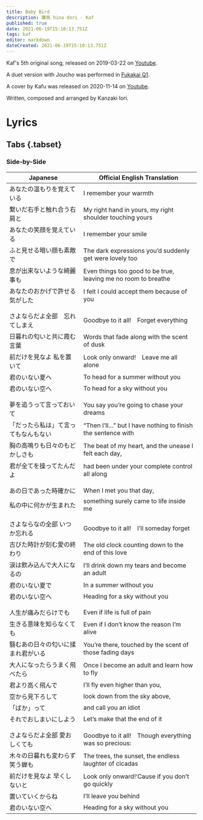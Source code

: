 ```yaml
---
title: Baby Bird
description: 雛鳥 hina dori - Kaf
published: true
date: 2021-06-19T15:10:13.751Z
tags: kaf
editor: markdown
dateCreated: 2021-06-19T15:10:13.751Z
---
```


Kaf's 5th original song, released on 2019-03-22 on [Youtube](https://www.youtube.com/watch?v=M1RIUrgJqWw).

A duet version with Joucho was performed in [Fukakai Q1](https://www.youtube.com/watch?v=9BPNC-SkOd8).

A cover by Kafu was released on 2020-11-14 on [Youtube](https://www.youtube.com/watch?v=EvZzGa6WDxI).

Written, composed and arranged by Kanzaki Iori.

# Lyrics

## Tabs {.tabset}

### Side-by-Side

|Japanese|Official English Translation|
|--------|----------------|
|あなたの温もりを覚えている|I remember your warmth|
|繋いだ右手と触れ合う右肩と|My right hand in yours, my right shoulder touching yours|
|あなたの笑顔を覚えている|I remember your smile|
|ふと見せる暗い顔も素敵で|The dark expressions you’d suddenly get were lovely too|
|息が出来ないような綺麗事も|Even things too good to be true, leaving me no room to breathe|
|あなたのおかげで許せる気がした|I felt I could accept them because of you|
| | |
| | |
|さよならだよ全部　忘れてしまえ|Goodbye to it all!　Forget everything|
|日暮れの匂いと共に霞む言葉|Words that fade along with the scent of dusk|
|前だけを見なよ 私を置いて|Look only onward!　Leave me all alone|
|君のいない夏へ|To head for a summer without you|
|君のいない空へ|To head for a sky without you|
| | |
| | |
|夢を追うって言っておいて|You say you’re going to chase your dreams|
|「だったら私は」て言ってもなんもない|“Then I’ll…” but I have nothing to finish the sentence with|
|胸の高鳴りも日々のもどかしさも|The beat of my heart, and the unease I felt each day,|
|君が全てを操ってたんだよ|had been under your complete control all along|
| | |
| | |
|あの日であった時確かに|When I met you that day,|
|私の中に何かが生まれた|something surely came to life inside me|
| | |
| | |
|さよならなの全部 いつか忘れる|Goodbye to it all!　I’ll someday forget|
|古びた時計が刻む愛の終わり|The old clock counting down to the end of this love|
|涙は飲み込んで大人になるの|I’ll drink down my tears and become an adult|
|君のいない夏で|In a summer without you|
|君のいない空へ|Heading for a sky without you|
| | |
| | |
|人生が痛みだらけでも|Even if life is full of pain|
|生きる意味を知らなくても|Even if I don’t know the reason I’m alive|
|翳むあの日々の匂いに揉まれ君がいる|You’re there, touched by the scent of those fading days|
|大人になったらうまく飛べたら|Once I become an adult and learn how to fly|
|君より高く飛んで|I’ll fly even higher than you,|
|空から見下ろして|look down from the sky above,|
|「ばか」って|and call you an idiot|
|それでおしまいにしよう|Let’s make that the end of it|
| | |
| | |
|さよならだよ全部 愛おしくても|Goodbye to it all!　Though everything was so precious:|
|木々の日暮れも変わらず笑う蝉も|The trees, the sunset, the endless laughter of cicadas|
|前だけを見なよ 早くしないと|Look only onward!‘Cause if you don’t go quickly|
|置いていくからね|I’ll leave you behind|
|君のいない空へ|Heading for a sky without you|
